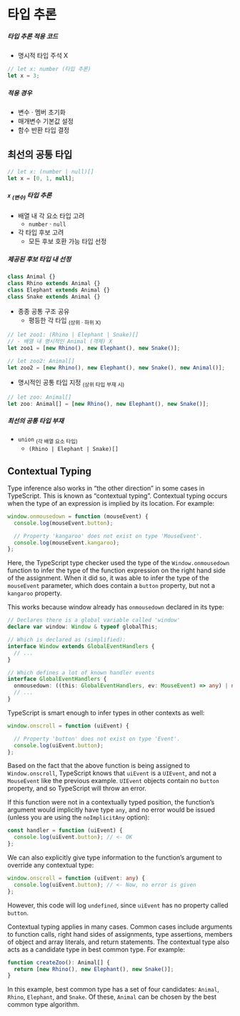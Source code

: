 타입 추론
========

##### 타입 추론 적용 코드
- 명시적 타입 주석 X
```ts
// let x: number (타입 추론)
let x = 3;
```

##### 적용 경우
- 변수 · 멤버 초기화
- 매개변수 기본값 설정
- 함수 반환 타입 결정

## 최선의 공통 타입
```ts
// let x: (number | null)[]
let x = [0, 1, null];
```

##### `x` <sub>(변수)</sub> 타입 추론
- 배열 내 각 요소 타입 고려
  - `number` · `null`
- 각 타입 후보 고려
  - 모든 후보 호환 가능 타입 선정

##### 제공된 후보 타입 내 선정
```ts
class Animal {}
class Rhino extends Animal {}
class Elephant extends Animal {}
class Snake extends Animal {}
```
- 종종 공통 구조 공유
  - 평등한 각 타입 <sub>(상위 · 하위 X)</sub>
```ts
// let zoo1: (Rhino | Elephant | Snake)[]
// - 배열 내 명시적인 Animal (객체) X
let zoo1 = [new Rhino(), new Elephant(), new Snake()];

// let zoo2: Animal[]
let zoo2 = [new Rhino(), new Elephant(), new Snake(), new Animal()];
```
- 명시적인 공통 타입 지정 <sub>(상위 타입 부재 시)</sub>
```ts
// let zoo: Animal[]
let zoo: Animal[] = [new Rhino(), new Elephant(), new Snake()];
```

##### 최선의 공통 타입 부재
- `union` <sub>(각 배열 요소 타입)</sub>
  - `(Rhino | Elephant | Snake)[]`

## Contextual Typing
Type inference also works in “the other direction” in some cases in TypeScript. This is known as “contextual typing”. Contextual typing occurs when the type of an expression is implied by its location. For example:
```ts
window.onmousedown = function (mouseEvent) {
  console.log(mouseEvent.button);

  // Property 'kangaroo' does not exist on type 'MouseEvent'.
  console.log(mouseEvent.kangaroo);
};
```

Here, the TypeScript type checker used the type of the `Window.onmousedown` function to infer the type of the function expression on the right hand side of the assignment. When it did so, it was able to infer the type of the `mouseEvent` parameter, which does contain a `button` property, but not a `kangaroo` property.

This works because window already has `onmousedown` declared in its type:
```ts
// Declares there is a global variable called 'window'
declare var window: Window & typeof globalThis;

// Which is declared as (simplified):
interface Window extends GlobalEventHandlers {
  // ...
}

// Which defines a lot of known handler events
interface GlobalEventHandlers {
  onmousedown: ((this: GlobalEventHandlers, ev: MouseEvent) => any) | null;
  // ...
}
```

TypeScript is smart enough to infer types in other contexts as well:
```ts
window.onscroll = function (uiEvent) {

  // Property 'button' does not exist on type 'Event'.
  console.log(uiEvent.button);
};
```

Based on the fact that the above function is being assigned to `Window.onscroll`, TypeScript knows that `uiEvent` is a `UIEvent`, and not a `MouseEvent` like the previous example. `UIEvent` objects contain no `button` property, and so TypeScript will throw an error.

If this function were not in a contextually typed position, the function’s argument would implicitly have type `any`, and no error would be issued (unless you are using the `noImplicitAny` option):
```ts
const handler = function (uiEvent) {
  console.log(uiEvent.button); // <- OK
};
```

We can also explicitly give type information to the function’s argument to override any contextual type:
```ts
window.onscroll = function (uiEvent: any) {
  console.log(uiEvent.button); // <- Now, no error is given
};
```

However, this code will log `undefined`, since `uiEvent` has no property called `button`.

Contextual typing applies in many cases. Common cases include arguments to function calls, right hand sides of assignments, type assertions, members of object and array literals, and return statements. The contextual type also acts as a candidate type in best common type. For example:
```ts
function createZoo(): Animal[] {
  return [new Rhino(), new Elephant(), new Snake()];
}
```

In this example, best common type has a set of four candidates: `Animal`, `Rhino`, `Elephant`, and `Snake`. Of these, `Animal` can be chosen by the best common type algorithm.
